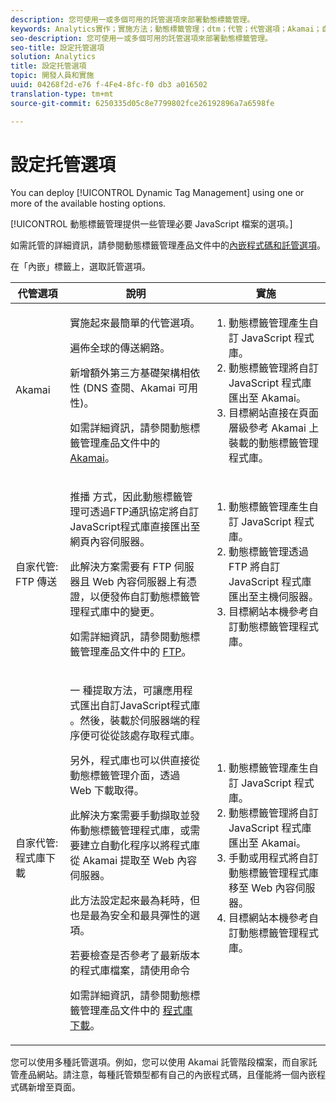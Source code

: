 ```yaml
---
description: 您可使用一或多個可用的託管選項來部署動態標籤管理。
keywords: Analytics實作；實施方法；動態標籤管理；dtm；代管；代管選項；Akamai；自行托管；自行托管；FTP傳送；FTP托管；程式庫下載
seo-description: 您可使用一或多個可用的託管選項來部署動態標籤管理。
seo-title: 設定托管選項
solution: Analytics
title: 設定托管選項
topic: 開發人員和實施
uuid: 04268f2d-e76 f-4Fe4-8fc-f0 db3 a016502
translation-type: tm+mt
source-git-commit: 6250335d05c8e7799802fce26192896a7a6598fe

---
```



# 設定托管選項

You can deploy [!UICONTROL Dynamic Tag Management] using one or more of the available hosting options.

[!UICONTROL 動態標籤管理提供一些管理必要 JavaScript 檔案的選項。]

如需託管的詳細資訊，請參閱動態標籤管理產品文件中的[內嵌程式碼和託管選項](https://marketing.adobe.com/resources/help/en_US/dtm/deployment.html)。

在「內嵌」標籤上，選取託管選項。

<table id="table_229298207DB64838B6F2477DFFAE073F"> 
 <thead> 
  <tr> 
   <th colname="col1" class="entry"> 代管選項 </th> 
   <th colname="col2" class="entry"> 說明 </th> 
   <th colname="col3" class="entry"> 實施 </th> 
  </tr> 
 </thead>
 <tbody> 
  <tr> 
   <td colname="col1"> <p>Akamai </p> </td> 
   <td colname="col2"> <p> 實施起來最簡單的代管選項。 </p> <p>遍佈全球的傳送網路。 </p> <p>新增額外第三方基礎架構相依性 (DNS 查閱、Akamai 可用性)。 </p> <p>如需詳細資訊，請參閱動態標籤管理產品文件中的 <a href="https://marketing.adobe.com/resources/help/en_US/dtm/akamai.html" format="html" scope="external">Akamai</a>。 </p> </td> 
   <td colname="col3"> 
    <ol id="ol_EF148EF091A645B3962B084963B3C0B0"> 
     <li id="li_7ECE0C331EEE4907A563D581DF1DFEFE">動態標籤管理產生自訂 JavaScript 程式庫。 </li> 
     <li id="li_8E2C858290EF4665B2F45ACAFA121CB3">動態標籤管理將自訂 JavaScript 程式庫匯出至 Akamai。 </li> 
     <li id="li_CE88B10B6E844A56BBB8C575A9363BA9">目標網站直接在頁面層級參考 Akamai 上裝載的動態標籤管理程式庫。 </li> 
    </ol> </td> 
  </tr> 
  <tr> 
   <td colname="col1"> 自家代管: FTP 傳送 </td> 
   <td colname="col2"> <p><span class="term"> 推播</span> 方式，因此動態標籤管理可透過FTP通訊協定將自訂JavaScript程式庫直接匯出至網頁內容伺服器。 </p> <p>此解決方案需要有 FTP 伺服器且 Web 內容伺服器上有憑證，以便發佈自訂動態標籤管理程式庫中的變更。 </p> <p>如需詳細資訊，請參閱動態標籤管理產品文件中的 <a href="https://marketing.adobe.com/resources/help/en_US/dtm/deployment_ftp.html" format="html" scope="external">FTP</a>。 </p> </td> 
   <td colname="col3"> 
    <ol id="ol_60348F9C991D4F2B9457006B0F98C834"> 
     <li id="li_24A141C3C7074BF9897C022A22CAE78C">動態標籤管理產生自訂 JavaScript 程式庫。 </li> 
     <li id="li_E1E0843060F7447E853EA416A0B033BE">動態標籤管理透過 FTP 將自訂 JavaScript 程式庫匯出至主機伺服器。 </li> 
     <li id="li_EAF5D2ABD03B4911A0CFA464AD8791CE">目標網站本機參考自訂動態標籤管理程式庫。 </li> 
    </ol> </td> 
  </tr> 
  <tr> 
   <td colname="col1"> 自家代管: 程式庫下載 </td> 
   <td colname="col2"> <p><span class="term"> 一</span> 種提取方法，可讓應用程式匯出自訂JavaScript程式庫 <!-- to Amazon S3-->。然後，裝載於伺服器端的程序便可從從該處存取程式庫。 </p> <p>另外，程式庫也可以供直接從動態標籤管理介面，透過 Web 下載取得。 </p> <p>此解決方案需要手動擷取並發佈動態標籤管理程式庫，或需要建立自動化程序以將程式庫從 Akamai 提取至 Web 內容伺服器。 </p> <p>此方法設定起來最為耗時，但也是最為安全和最具彈性的選項。 </p> <p>若要檢查是否參考了最新版本的程式庫檔案，請使用命令 </p> <p>如需詳細資訊，請參閱動態標籤管理產品文件中的 <a href="https://marketing.adobe.com/resources/help/en_US/dtm/deployment_download.html" format="html" scope="external">程式庫下載</a>。 </p> </td> 
   <td colname="col3"> 
    <ol id="ol_F40B721306FE473496BD657262DFD585"> 
     <li id="li_4EA4D6B555CE4E9CA476C7550C18C061">動態標籤管理產生自訂 JavaScript 程式庫。 </li> 
     <li id="li_BA40EBD7AD1546F29D8A209034D06477">動態標籤管理將自訂 JavaScript 程式庫匯出至 Akamai。 </li> 
     <li id="li_E107E69E386A40F3B067F9991C2979AF">手動或用程式將自訂動態標籤管理程式庫移至 Web 內容伺服器。 </li> 
     <li id="li_0809038453B544168A20CE09D7E5AC59">目標網站本機參考自訂動態標籤管理程式庫。 </li> 
    </ol> </td> 
  </tr> 
 </tbody> 
</table>

您可以使用多種託管選項。例如，您可以使用 Akamai 託管階段檔案，而自家託管產品網站。請注意，每種託管類型都有自己的內嵌程式碼，且僅能將一個內嵌程式碼新增至頁面。
